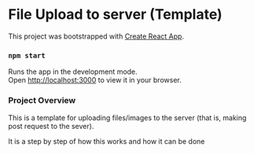 # File Upload to server (Template)

This project was bootstrapped with [Create React App](https://github.com/facebook/create-react-app).

### `npm start`

Runs the app in the development mode.\
Open [http://localhost:3000](http://localhost:3000) to view it in your browser.

### Project Overview

This is a template for uploading files/images to the server (that is, making post request to the sever).

It is a step by step of how this works and how it can be done
